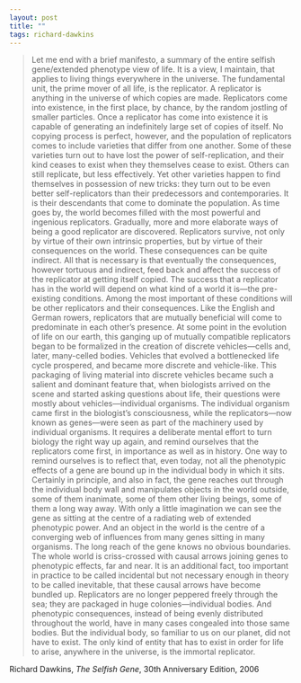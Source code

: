 ```yaml
---
layout: post
title: ""
tags: richard-dawkins
--- 
```


> Let me end with a brief manifesto, a summary of the entire selfish gene/extended phenotype view of life. It is a view, I maintain, that applies to living things everywhere in the universe. The fundamental unit, the prime mover of all life, is the replicator. A replicator is anything in the universe of which copies are made. Replicators come into existence, in the first place, by chance, by the random jostling of smaller particles. Once a replicator has come into existence it is capable of generating an indefinitely large set of copies of itself. No copying process is perfect, however, and the population of replicators comes to include varieties that differ from one another. Some of these varieties turn out to have lost the power of self-replication, and their kind ceases to exist when they themselves cease to exist. Others can still replicate, but less effectively. Yet other varieties happen to find themselves in possession of new tricks: they turn out to be even better self-replicators than their predecessors and contemporaries. It is their descendants that come to dominate the population. As time goes by, the world becomes filled with the most powerful and ingenious replicators. Gradually, more and more elaborate ways of being a good replicator are discovered. Replicators survive, not only by virtue of their own intrinsic properties, but by virtue of their consequences on the world. These consequences can be quite indirect. All that is necessary is that eventually the consequences, however tortuous and indirect, feed back and affect the success of the replicator at getting itself copied. The success that a replicator has in the world will depend on what kind of a world it is—the pre-existing conditions. Among the most important of these conditions will be other replicators and their consequences. Like the English and German rowers, replicators that are mutually beneficial will come to predominate in each other’s presence. At some point in the evolution of life on our earth, this ganging up of mutually compatible replicators began to be formalized in the creation of discrete vehicles—cells and, later, many-celled bodies. Vehicles that evolved a bottlenecked life cycle prospered, and became more discrete and vehicle-like. This packaging of living material into discrete vehicles became such a salient and dominant feature that, when biologists arrived on the scene and started asking questions about life, their questions were mostly about vehicles—individual organisms. The individual organism came first in the biologist’s consciousness, while the replicators—now known as genes—were seen as part of the machinery used by individual organisms. It requires a deliberate mental effort to turn biology the right way up again, and remind ourselves that the replicators come first, in importance as well as in history. One way to remind ourselves is to reflect that, even today, not all the phenotypic effects of a gene are bound up in the individual body in which it sits. Certainly in principle, and also in fact, the gene reaches out through the individual body wall and manipulates objects in the world outside, some of them inanimate, some of them other living beings, some of them a long way away. With only a little imagination we can see the gene as sitting at the centre of a radiating web of extended phenotypic power. And an object in the world is the centre of a converging web of influences from many genes sitting in many organisms. The long reach of the gene knows no obvious boundaries. The whole world is criss-crossed with causal arrows joining genes to phenotypic effects, far and near. It is an additional fact, too important in practice to be called incidental but not necessary enough in theory to be called inevitable, that these causal arrows have become bundled up. Replicators are no longer peppered freely through the sea; they are packaged in huge colonies—individual bodies. And phenotypic consequences, instead of being evenly distributed throughout the world, have in many cases congealed into those same bodies. But the individual body, so familiar to us on our planet, did not have to exist. The only kind of entity that has to exist in order for life to arise, anywhere in the universe, is the immortal replicator. 

Richard Dawkins, _The Selfish Gene_, 30th Anniversary Edition, 2006                                           
